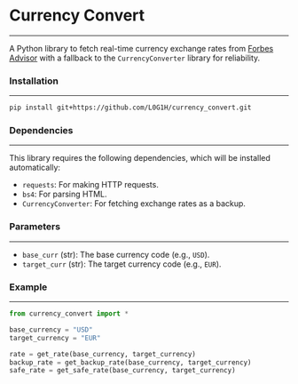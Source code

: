 # Currency Convert

---

A Python library to fetch real-time currency exchange rates from [Forbes Advisor](https://www.forbes.com/advisor/money-transfer/currency-converter/) with a fallback to the `CurrencyConverter` library for reliability.

### Installation

---

```bash
pip install git+https://github.com/L0G1H/currency_convert.git
```

### Dependencies

---

This library requires the following dependencies, which will be installed automatically:

- `requests`: For making HTTP requests.
- `bs4`: For parsing HTML.
- `CurrencyConverter`: For fetching exchange rates as a backup.

### Parameters

---

- `base_curr` (str): The base currency code (e.g., `USD`).
- `target_curr` (str): The target currency code (e.g., `EUR`).

### Example

---

```python
from currency_convert import *

base_currency = "USD"
target_currency = "EUR"

rate = get_rate(base_currency, target_currency)
backup_rate = get_backup_rate(base_currency, target_currency)
safe_rate = get_safe_rate(base_currency, target_currency)
```
